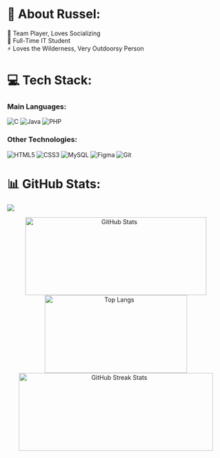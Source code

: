 # 💫 About Russel:
🤝 Team Player, Loves Socializing<br>🌱 Full-Time IT Student<br>⚡ Loves the Wilderness, Very Outdoorsy Person

# 💻 Tech Stack:
### Main Languages:
![C](https://img.shields.io/badge/c-%2300599C.svg?style=for-the-badge&logo=c&logoColor=white) ![Java](https://img.shields.io/badge/java-%23ED8B00.svg?style=for-the-badge&logo=openjdk&logoColor=white) ![PHP](https://img.shields.io/badge/php-%23777BB4.svg?style=for-the-badge&logo=php&logoColor=white) 
### Other Technologies:
![HTML5](https://img.shields.io/badge/html5-%23E34F26.svg?style=for-the-badge&logo=html5&logoColor=white) ![CSS3](https://img.shields.io/badge/css3-%231572B6.svg?style=for-the-badge&logo=css3&logoColor=white) ![MySQL](https://img.shields.io/badge/mysql-4479A1.svg?style=for-the-badge&logo=mysql&logoColor=white) ![Figma](https://img.shields.io/badge/figma-%23F24E1E.svg?style=for-the-badge&logo=figma&logoColor=white) ![Git](https://img.shields.io/badge/git-%23F05033.svg?style=for-the-badge&logo=git&logoColor=white)

# 📊 GitHub Stats:
[![](https://visitcount.itsvg.in/api?id=kaiofour&icon=5&color=10)](https://visitcount.itsvg.in)
<p align="center">
  <img src="https://github-readme-stats.vercel.app/api?username=kaiofour&theme=dark&hide_border=false&include_all_commits=false&count_private=false" alt="GitHub Stats" width="420" height="180" /> 
  <img src="https://github-readme-stats.vercel.app/api/top-langs/?username=kaiofour&theme=dark&hide_border=false&include_all_commits=false&count_private=false&layout=compact" alt="Top Langs" width="330" height="180" />
  <img src="https://github-readme-streak-stats.herokuapp.com/?user=kaiofour&theme=dark&hide_border=false" alt="GitHub Streak Stats" width="450" height="180" />
</p>
<!-- Proudly created with GPRM ( https://gprm.itsvg.in ) -->
